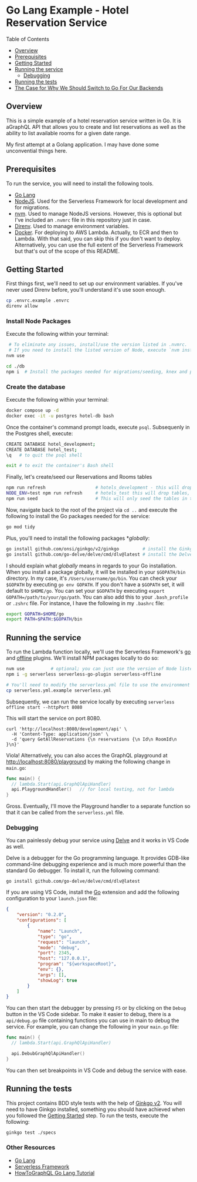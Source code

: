 # Go Lang Example - Hotel Reservation Service

Table of Contents

- [Overview](#overview)
- [Prerequisites](#prerequisites)
- [Getting Started](#getting-started)
- [Running the service](#running-the-service)
  - [Debugging](#debugging)
- [Running the tests](#running-the-tests)
- [The Case for Why We Should Switch to Go For Our Backends](#the-case-for-go-lang)

## Overview

This is a simple example of a hotel reservation service written in Go. It is aGraphQL API that allows you to create and list reservations as well as the ability to list available rooms for a given date range.

My first attempt at a Golang application.  I may have done some unconvential things here.  

## Prerequisites

To run the service, you will need to install the following tools.

- [Go Lang](https://golang.org/)
- [NodeJS](https://nodejs.org/en/).  Used for the Serverless Framework for local development and for migrations.
- [nvm](https://github.com/nvm-sh/nvm).  Used to manage NodeJS versions.  However, this is optional but I've included an `.nvmrc` file in this repository just in case.
- [Direnv](https://direnv.net/).  Used to manage environment variables.
- [Docker](https://www.docker.com/).  For deploying to AWS Lambda. Actually, to ECR and then to Lambda. With that said, you can skip this if you don't want to deploy.  Alternatively, you can use the full extent of the Serverless Framework but that's out of the scope of this README.

## Getting Started

First things first, we'll need to set up our environment variables.  If you've never used Direnv before, you'll understand it's use soon enough.

```bash
cp .envrc.example .envrc
direnv allow
```

### Install Node Packages

Execute the following within your terminal:

```bash
 # To eliminate any issues, install/use the version listed in .nvmrc.  
 # If you need to install the listed version of Node, execute `nvm install <version-listed-in-.nvmrc>`
nvm use            

cd ./db
npm i  # Install the packages needed for migrations/seeding, knex and pg
```

### Create the database

Execute the following within your terminal:

```bash
docker compose up -d
docker exec -it -u postgres hotel-db bash
```

Once the container's command prompt loads, execute `psql`.  Subsequenly in the Postgres shell, execute:

```bash
CREATE DATABASE hotel_development;
CREATE DATABASE hotel_test;
\q   # to quit the psql shell

exit # to exit the container's Bash shell
```

Finally, let's create/seed our Reservations and Rooms tables

```bash
npm run refresh                   # hotels_development - this will drop tables, re-create them
NODE_ENV=test npm run refresh     # hotels_test this will drop tables, re-create them
npm run seed                      # This will only seed the tables in the hotels_development database
```

Now, navigate back to the root of the project via `cd ..` and execute the following to install the Go packages needed for the service:

```bash
go mod tidy
```

Plus, you'll need to install the following packages **globally*:

```bash
go install github.com/onsi/ginkgo/v2/ginkgo         # install the Ginkgo BDD testing framework
go install github.com/go-delve/delve/cmd/dlv@latest # install the Delve debugger
```

I should explain what *globally* means in regards to your Go installation.  When you install a package globally, it will be installed in your `$GOPATH/bin` directory.  In my case, it's `/Users/username/go/bin`.  You can check your `$GOPATH` by executing `go env GOPATH`.  If you don't have a `$GOPATH` set, it will default to `$HOME/go`.  You can set your `$GOPATH` by executing `export GOPATH=/path/to/your/go/path`.  You can also add this to your `.bash_profile` or `.zshrc` file.  For instance, I have the following in my `.bashrc` file:

```bash
export GOPATH=$HOME/go
export PATH=$PATH:$GOPATH/bin
```

## Running the service

To run the Lambda function locally, we'll use the Serverless Framework's [go](https://github.com/mthenw/serverless-go-plugin) and [offline](https://github.com/dherault/serverless-offline) plugins. We'll install NPM packages locally to do so:

```bash
nvm use          # optional; you can just use the version of Node listed in .nvmrc
npm i -g serverless serverless-go-plugin serverless-offline

# You'll need to modify the serverless.yml file to use the environment variables in your .envrc file
cp serverless.yml.example serverless.yml
```

Subsequently, we can run the service locally by executing `serverless offline start --httpPort 8080`

This will start the service on port 8080.

```cli
curl 'http://localhost:8080/development/api' \
  -H 'Content-Type: application/json' \
  -d 'query GetAllReservations {\n reservations {\n Id\n RoomId\n }\n}'
```

Viola!  Alternatively, you can also acces the GraphQL playground at [http://localhost:8080/playground](http://localhost:8080/playground) by making the following change in `main.go`:

```go
func main() {
  // lambda.Start(api.GraphQlApiHandler)
  api.PlaygroundHandler()   // for local testing, not for lambda
}
```

Gross.  Eventually, I'll move the Playground handler to a separate function so that it can be called from the `serverless.yml` file.

### Debugging

You can painlessly debug your service using [Delve](https://github.com/go-delve/delve) and it works in VS Code as well.  

Delve is a debugger for the Go programming language. It provides GDB-like command-line debugging experience and is much more powerful than the standard Go debugger. To install it, run the following command:

```cli
go install github.com/go-delve/delve/cmd/dlv@latest
```

If you are using VS Code, install the [Go](https://marketplace.visualstudio.com/items?itemName=golang.Go) extension and add the following configuration to your `launch.json` file:

```json
{
    "version": "0.2.0",
    "configurations": [
        {
            "name": "Launch",
            "type": "go",
            "request": "launch",
            "mode": "debug",
            "port": 2345,
            "host": "127.0.0.1",
            "program": "${workspaceRoot}",
            "env": {},
            "args": [],
            "showLog": true
        }
    ]
}
```

You can then start the debugger by pressing `F5` or by clicking on the `Debug` button in the VS Code sidebar.  To make it easier to debug, there is a `api/debug.go` file containing functions you can use in main to debug the service.  For example, you can change the following in your `main.go` file:
  
  ```go
  func main() {
    // lambda.Start(api.GraphQlApiHandler)

    api.DebubGraphQlApiHandler()
  }
  ```

You can then set breakpoints in VS Code and debug the service with ease.

## Running the tests

This project contains BDD style tests with the help of [Ginkgo v2](https://onsi.github.io/ginkgo/). You will need to have Ginkgo installed, something you should have achieved when you followed the [Getting Started](#getting-started) step.  To run the tests, execute the following:

```bash
ginkgo test ./specs
```

### Other Resources

- [Go Lang](https://golang.org/)
- [Serverless Framework](https://www.serverless.com/)
- [HowToGraphQL Go Lang Tutorial](https://www.howtographql.com/graphql-go/0-introduction/)
